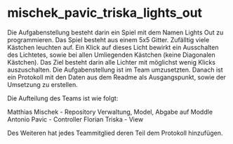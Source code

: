 mischek_pavic_triska_lights_out
===============================

Die Aufgabenstellung besteht darin ein Spiel mit dem Namen Lights Out zu programmieren.
Das Spiel besteht aus einem 5x5 Gitter. Zufälltig viele Kästchen leuchten auf. Ein Klick auf dieses Licht bewirkt ein Ausschalten des Lichtetes, sowie bei allen Umliegenden Kästchen (keine Diagonalen Kästchen). Das Ziel besteht darin alle Lichter mit möglichst wenig Klicks auszuschalten. 
Die Aufgabenstellung ist im Team umzusetzten.
Danach ist ein Protokoll mit den Daten aus dem Readme als Ausgangspunkt, sowie der Umsetzung zu erstellen.

Die Aufteilung des Teams ist wie folgt:

Matthias Mischek - Repository Verwaltung, Model, Abgabe auf Moddle
Antonio Pavic - Controller
Florian Triska - View

Des Weiteren hat jedes Teammitglied deren Teil dem Protokoll hinzufügen.
